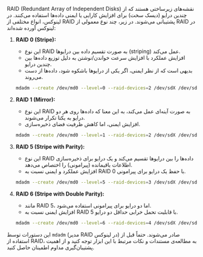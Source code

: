 RAID (Redundant Array of Independent Disks) نقشه‌های زیرساختی هستند که از چندین درایو (دیسک سخت) برای افزایش کارایی یا ایمنی داده‌ها استفاده می‌کنند. در لینوکس، انواع مختلفی از RAID پشتیبانی می‌شوند. در زیر، چند نوع معمولی از RAID در لینوکس آورده شده‌اند:

1. **RAID 0 (Stripe):**
   - این نوع RAID به صورت تقسیم داده بین درایوها (striping) عمل می‌کند.
   - افزایش عملکرد با افزایش سرعت خواندن/نوشتن به دلیل توزیع داده‌ها بین چندین درایو.
   - بدیهی است که از نظر ایمنی، اگر یکی از درایوها باشکوه شود، داده‌ها از دست می‌روند.

   ```bash
   mdadm --create /dev/md0 --level=0 --raid-devices=2 /dev/sdX /dev/sdY
   ```

2. **RAID 1 (Mirror):**
   - این نوع RAID به صورت آینه‌ای عمل می‌کند، به این معنا که داده‌ها روی هر دو درایو به یکتا تکرار می‌شوند.
   - افزایش ایمنی، اما کاهش ظرفیت فضای ذخیره‌سازی.
   
   ```bash
   mdadm --create /dev/md0 --level=1 --raid-devices=2 /dev/sdX /dev/sdY
   ```

3. **RAID 5 (Stripe with Parity):**
   - این نوع RAID داده‌ها را بین درایوها تقسیم می‌کند و یک درایو برای ذخیره‌سازی اطلاعات باقیمانده (پیرامونی) را اختصاص می‌دهد.
   - افزایش عملکرد و ایمنی نسبت به RAID 0 با حفظ یک درایو برای پیرامونی.

   ```bash
   mdadm --create /dev/md0 --level=5 --raid-devices=3 /dev/sdX /dev/sdY /dev/sdZ
   ```

4. **RAID 6 (Stripe with Double Parity):**
   - مانند RAID 5، اما دو درایو برای پیرامونی استفاده می‌شود.
   - افزایش ایمنی نسبت به RAID 5 با قابلیت تحمل خرابی حداقل دو درایو.

   ```bash
   mdadm --create /dev/md0 --level=6 --raid-devices=4 /dev/sdX /dev/sdY /dev/sdZ /dev/sdW
   ```

این دستورات توسط `mdadm` (مدیر RAID در لینوکس) صادر می‌شوند. حتماً قبل از استفاده از RAID، به مطالعه‌ی مستندات و نکات مرتبط با این ابزار توجه کنید و از اهمیت پشتیبان‌گیری مداوم اطمینان حاصل کنید.
